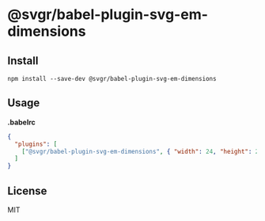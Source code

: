 # @svgr/babel-plugin-svg-em-dimensions

## Install

```
npm install --save-dev @svgr/babel-plugin-svg-em-dimensions
```

## Usage

**.babelrc**

```json
{
  "plugins": [
    ["@svgr/babel-plugin-svg-em-dimensions", { "width": 24, "height": 24 }]
  ]
}
```

## License

MIT
